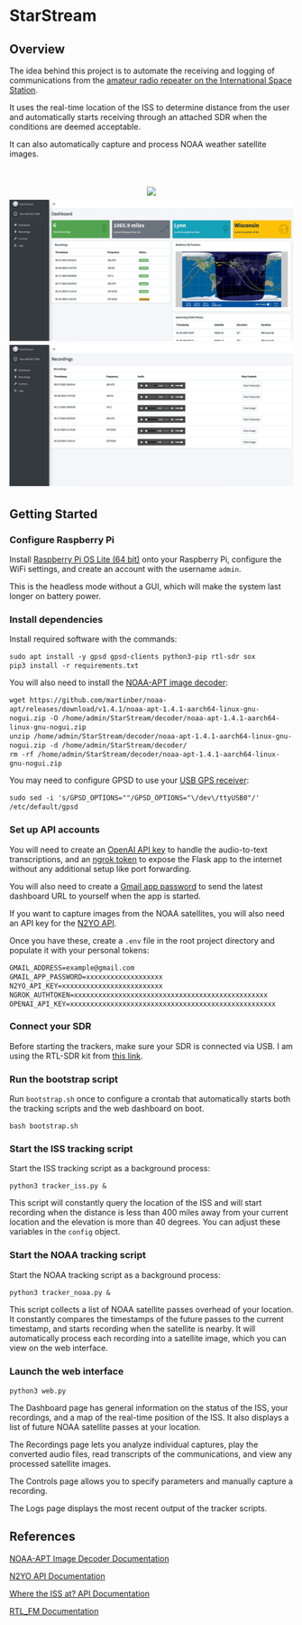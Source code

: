 # StarStream
## Overview
The idea behind this project is to automate the receiving and logging of communications from the [amateur radio repeater on the International Space Station](https://www.ariss.org/).

It uses the real-time location of the ISS to determine distance from the user and automatically starts receiving through an attached SDR when the conditions are deemed acceptable.

It can also automatically capture and process NOAA weather satellite images.

<h1 align="center">
  <img src="https://github.com/Un1xG0d/StarStream/blob/master/images/picture_go_kit.png">
  <br>
  <img src="https://github.com/Un1xG0d/StarStream/blob/master/images/screenshot_dashboard.png">
  <br>
  <img src="https://github.com/Un1xG0d/StarStream/blob/master/images/screenshot_recordings.png">
</h1>

## Getting Started
### Configure Raspberry Pi
Install [Raspberry Pi OS Lite (64 bit)](https://www.raspberrypi.com/software/) onto your Raspberry Pi, configure the WiFi settings, and create an account with the username `admin`.

This is the headless mode without a GUI, which will make the system last longer on battery power.

### Install dependencies
Install required software with the commands:
```
sudo apt install -y gpsd gpsd-clients python3-pip rtl-sdr sox
pip3 install -r requirements.txt
```

You will also need to install the [NOAA-APT image decoder](https://noaa-apt.mbernardi.com.ar/):
```
wget https://github.com/martinber/noaa-apt/releases/download/v1.4.1/noaa-apt-1.4.1-aarch64-linux-gnu-nogui.zip -O /home/admin/StarStream/decoder/noaa-apt-1.4.1-aarch64-linux-gnu-nogui.zip
unzip /home/admin/StarStream/decoder/noaa-apt-1.4.1-aarch64-linux-gnu-nogui.zip -d /home/admin/StarStream/decoder/
rm -rf /home/admin/StarStream/decoder/noaa-apt-1.4.1-aarch64-linux-gnu-nogui.zip
```

You may need to configure GPSD to use your [USB GPS receiver](https://www.amazon.com/GlobalSat-BU-353-S4-Receiver-Black-Improved-New/dp/B098L799NH):
```
sudo sed -i 's/GPSD_OPTIONS=""/GPSD_OPTIONS="\/dev\/ttyUSB0"/' /etc/default/gpsd
```

### Set up API accounts
You will need to create an [OpenAI API key](https://openai.com/blog/openai-api) to handle the audio-to-text transcriptions, and an [ngrok token](https://ngrok.com/) to expose the Flask app to the internet without any additional setup like port forwarding.

You will also need to create a [Gmail app password](https://myaccount.google.com/apppasswords) to send the latest dashboard URL to yourself when the app is started.

If you want to capture images from the NOAA satellites, you will also need an API key for the [N2YO API](https://www.n2yo.com/login/register/).

Once you have these, create a `.env` file in the root project directory and populate it with your personal tokens:
```
GMAIL_ADDRESS=example@gmail.com
GMAIL_APP_PASSWORD=xxxxxxxxxxxxxxxxxxx
N2YO_API_KEY=xxxxxxxxxxxxxxxxxxxxxxxxx
NGROK_AUTHTOKEN=xxxxxxxxxxxxxxxxxxxxxxxxxxxxxxxxxxxxxxxxxxxxxxxx
OPENAI_API_KEY=xxxxxxxxxxxxxxxxxxxxxxxxxxxxxxxxxxxxxxxxxxxxxxxxxxx
```

### Connect your SDR
Before starting the trackers, make sure your SDR is connected via USB. I am using the RTL-SDR kit from [this link](https://a.co/d/3p9rCar).

### Run the bootstrap script
Run `bootstrap.sh` once to configure a crontab that automatically starts both the tracking scripts and the web dashboard on boot.
```
bash bootstrap.sh
```

### Start the ISS tracking script
Start the ISS tracking script as a background process:
```
python3 tracker_iss.py &
```

This script will constantly query the location of the ISS and will start recording when the distance is less than 400 miles away from your current location and the elevation is more than 40 degrees. You can adjust these variables in the `config` object.

### Start the NOAA tracking script
Start the NOAA tracking script as a background process:
```
python3 tracker_noaa.py &
```

This script collects a list of NOAA satellite passes overhead of your location. It constantly compares the timestamps of the future passes to the current timestamp, and starts recording when the satellite is nearby. It will automatically process each recording into a satellite image, which you can view on the web interface.

### Launch the web interface
```
python3 web.py
```

The Dashboard page has general information on the status of the ISS, your recordings, and a map of the real-time position of the ISS. It also displays a list of future NOAA satellite passes at your location.

The Recordings page lets you analyze individual captures, play the converted audio files, read transcripts of the communications, and view any processed satellite images.

The Controls page allows you to specify parameters and manually capture a recording.

The Logs page displays the most recent output of the tracker scripts.

## References
[NOAA-APT Image Decoder Documentation](https://noaa-apt.mbernardi.com.ar/usage.html#terminal-1)

[N2YO API Documentation](https://www.n2yo.com/api/#radiopasses)

[Where the ISS at? API Documentation](https://wheretheiss.at/w/developer)

[RTL_FM Documentation](https://manpages.ubuntu.com/manpages/trusty/man1/rtl_fm.1.html)
